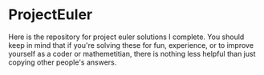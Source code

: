 # ProjectEuler

Here is the repository for project euler solutions I complete. You should keep in mind that if you're solving these for fun, experience, or to improve yourself as a coder or mathemetitian, there is nothing less helpful than just copying other people's answers.
